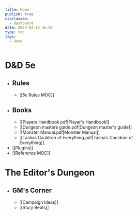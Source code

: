 ```yaml
---
title: Home
publish: true
cssclasses:
  - dashboard
date: 2024-03-15 16:02
type: moc
tags:
  - Home
---
```

# D&D 5e
- ## Rules
	- [[5e Rules MOC]]
- ## Books
	- [[Players Handbook.pdf|Player's Handbook]]
	- [[Dungeon masters guide.pdf|Dungeon master's guide]]
	- [[Monster Manual.pdf|Monster Manual]]
	- [[Tashas Cauldron of Everything.pdf|Tasha’s Cauldron of Everything]]
- [[Plugins]]
- [[Reference MOC]]


# The Editor's Dungeon
- ## GM's Corner
	- [[Campaign Ideas]]
	- [[Story Beats]]
